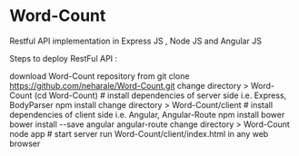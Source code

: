 # Word-Count

Restful API implementation in Express JS , Node JS and Angular JS

Steps to deploy RestFul API :

download Word-Count repository from git clone https://github.com/neharale/Word-Count.git
change directory > Word-Count (cd Word-Count) # install dependencies of server side i.e. Express, BodyParser
npm install
change directory > Word-Count/client # install dependencies of client side i.e. Angular, Angular-Route
npm install bower
bower install --save angular angular-route
change directory > Word-Count
node app # start server
run Word-Count/client/index.html in any web browser
